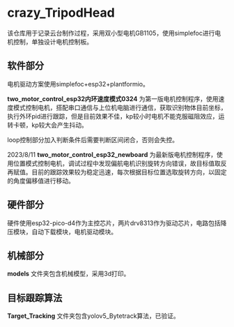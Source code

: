 # crazy_TripodHead
该仓库用于记录云台制作过程，采用双小型电机GB1105，使用simplefoc进行电机控制，单独设计电机控制板。

## 软件部分

电机驱动方案使用simplefoc+esp32+plantformio。

 **two_motor_control_esp32内环速度模式0324** 为第一版电机控制程序，使用速度模式控制电机，搭配串口通信与上位机电脑进行通信，获取识别物体目前坐标，执行外环pid进行跟踪，但是目前效果不佳，kp较小时电机不能克服磁阻效应，运转卡顿，kp较大会产生抖动。

loop控制部分加入判断条件后需要判断区间闭合，否则会失控。

2023/8/11 **two_motor_control_esp32_newboard** 为最新版电机控制程序，使用位置模式控制电机，调试过程中发现偏航电机识别旋转方向错误，故目标值取反再赋值。目前的跟踪效果较为稳定迅速，每次根据目标位置选取旋转方向，以固定的角度偏移值进行移动。

## 硬件部分

硬件使用esp32-pico-d4作为主控芯片，两片drv8313作为驱动芯片，电路包括降压模块，自动下载模块，电机驱动模块。

## 机械部分

**models** 文件夹包含机械模型，采用3d打印。

## 目标跟踪算法

**Target_Tracking** 文件夹包含yolov5_Bytetrack算法，已验证。
